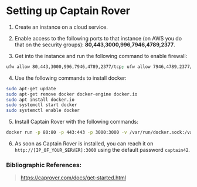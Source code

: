 # Setting up Captain Rover

1. Create an instance on a cloud service.

2. Enable access to the following ports to that instance (on AWS you do that on the security groups): **80,443,3000,996,7946,4789,2377**.

3. Get into the instance and run the following command to enable firewall:

```sh
ufw allow 80,443,3000,996,7946,4789,2377/tcp; ufw allow 7946,4789,2377/udp;
```

4. Use the following commands to install docker:

```sh
sudo apt-get update
sudo apt-get remove docker docker-engine docker.io
sudo apt install docker.io
sudo systemctl start docker
sudo systemctl enable docker
```

5. Install Captain Rover with the following commands:

```sh
docker run -p 80:80 -p 443:443 -p 3000:3000 -v /var/run/docker.sock:/var/run/docker.sock -v /captain:/captain caprover/caprover
```

6. As soon as Captain Rover is installed, you can reach it on `http://[IP_OF_YOUR_SERVER]:3000` using the default password `captain42`.

### Bibliographic References:
> https://caprover.com/docs/get-started.html